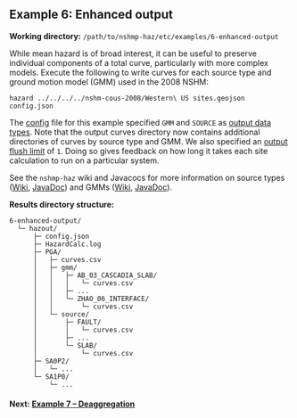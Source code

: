 Example 6: Enhanced output
--------------------------

__Working directory:__ `/path/to/nshmp-haz/etc/examples/6-enhanced-output`

While mean hazard is of broad interest, it can be useful to preserve individual components of a total curve, particularly with more complex models. Execute the following to write curves for each source type and ground motion model (GMM) used in the 2008 NSHM:

```Shell
hazard ../../../../nshm-cous-2008/Western\ US sites.geojson config.json
```

The [config](https://github.com/usgs/nshmp-haz/blob/master/etc/examples/6-enhanced-output/config.json) file for this example specified `GMM` and `SOURCE` as [output data types](https://github.com/usgs/nshmp-haz/wiki/configuration#calculation-configuration-parameters). Note that the output curves directory now contains additional directories of curves by source type and GMM. We also specified an [output flush limit](https://github.com/usgs/nshmp-haz/wiki/configuration#calculation-configuration-parameters) of `1`. Doing so gives feedback on how long it takes each site calculation to run on a particular system.

See the `nshmp-haz` wiki and Javacocs for more information on source types ([Wiki](https://github.com/usgs/nshmp-haz/wiki/source-types), [JavaDoc](http://usgs.github.io/nshmp-haz/javadoc/index.html?gov/usgs/earthquake/nshmp/eq/model/SourceType.html)) and GMMs ([Wiki](https://github.com/usgs/nshmp-haz/wiki/ground-motion-models), [JavaDoc](http://usgs.github.io/nshmp-haz/javadoc/index.html?gov/usgs/earthquake/nshmp/gmm/Gmm.html)).

__Results directory structure:__
```
6-enhanced-output/
  └─ hazout/
      ├─ config.json
      ├─ HazardCalc.log
      ├─ PGA/
      │   ├─ curves.csv
      │   ├─ gmm/
      │   │   ├─ AB_03_CASCADIA_SLAB/
      │   │   │   └─ curves.csv
      │   │   ├─ ...
      │   │   └─ ZHAO_06_INTERFACE/
      │   │       └─ curves.csv
      │   └─ source/
      │       ├─ FAULT/
      │       │   └─ curves.csv
      │       ├─ ...
      │       └─ SLAB/
      │           └─ curves.csv
      ├─ SA0P2/
      │   └─ ...
      └─ SA1P0/
          └─ ...
```

#### Next: [Example 7 – Deaggregation](../7-deaggregation)
